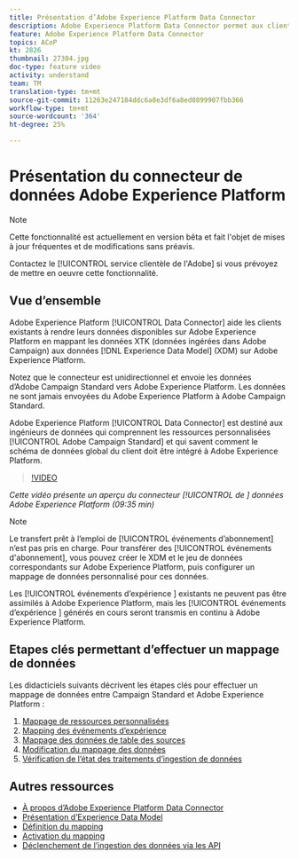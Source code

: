 ```yaml
---
title: Présentation d’Adobe Experience Platform Data Connector
description: Adobe Experience Platform Data Connector permet aux clients existants de rendre leurs données disponibles sur Adobe Experience Platform en mappant les données XTK (données ingérées dans Campaign) avec les données XDM (Experience Data Model) sur Adobe Experience Platform.
feature: Adobe Experience Platform Data Connector
topics: ACoP
kt: 2826
thumbnail: 27304.jpg
doc-type: feature video
activity: understand
team: TM
translation-type: tm+mt
source-git-commit: 11263e247184ddc6a8e3df6a8ed0899907fbb366
workflow-type: tm+mt
source-wordcount: '364'
ht-degree: 25%

---
```



# Présentation du connecteur de données Adobe Experience Platform 

>[!NOTE]
>
>Cette fonctionnalité est actuellement en version bêta et fait l&#39;objet de mises à jour fréquentes et de modifications sans préavis.
>
>Contactez le [!UICONTROL service clientèle de l&#39;Adobe] si vous prévoyez de mettre en oeuvre cette fonctionnalité.

## Vue d’ensemble 

Adobe Experience Platform [!UICONTROL Data Connector] aide les clients existants à rendre leurs données disponibles sur Adobe Experience Platform en mappant les données XTK (données ingérées dans Adobe Campaign) aux données [!DNL Experience Data Model] (XDM) sur Adobe Experience Platform.

Notez que le connecteur est unidirectionnel et envoie les données d’Adobe Campaign Standard vers Adobe Experience Platform. Les données ne sont jamais envoyées du Adobe Experience Platform à Adobe Campaign Standard.

Adobe Experience Platform [!UICONTROL Data Connector] est destiné aux ingénieurs de données qui comprennent les ressources personnalisées [!UICONTROL Adobe Campaign Standard] et qui savent comment le schéma de données global du client doit être intégré à Adobe Experience Platform.

>[!VIDEO](https://video.tv.adobe.com/v/27304?quality=12)

*Cette vidéo présente un aperçu du connecteur [!UICONTROL  de ] données Adobe Experience Platform (09:35 min)*

>[!NOTE]
>
>Le transfert prêt à l’emploi de [!UICONTROL événements d’abonnement] n’est pas pris en charge. Pour transférer des [!UICONTROL événements d&#39;abonnement], vous pouvez créer le XDM et le jeu de données correspondants sur Adobe Experience Platform, puis configurer un mappage de données personnalisé pour ces données.
>
>Les [!UICONTROL événements d’expérience ] existants ne peuvent pas être assimilés à Adobe Experience Platform, mais les [!UICONTROL événements d’expérience ] générés en cours seront transmis en continu à Adobe Experience Platform.

## Etapes clés permettant d’effectuer un mappage de données

Les didacticiels suivants décrivent les étapes clés pour effectuer un mappage de données entre Campaign Standard et Adobe Experience Platform :

1. [Mappage de ressources personnalisées](/help/administrating/adobe-experience-platform-data-connector/mapping-custom-resources.md)
2. [Mapping des événements d’expérience](/help/administrating/adobe-experience-platform-data-connector/mapping-experience-events.md)
3. [Mappage des données de table des sources](/help/administrating/adobe-experience-platform-data-connector/mapping-seed-table-data.md)
4. [Modification du mappage des données](/help/administrating/adobe-experience-platform-data-connector/modifying-data-mapping.md)
5. [Vérification de l’état des traitements d’ingestion de données](/help/administrating/adobe-experience-platform-data-connector/checking-status-of-data-ingestion-jobs.md)

## Autres ressources

* [À propos d’Adobe Experience Platform Data Connector](https://docs.adobe.com/content/help/en/campaign-standard/using/administrating/mapping-campaign-and-aep-data/aep-about-data-connector.html)
* [Présentation d’Experience Data Model](https://docs.adobe.com/content/help/en/campaign-standard/using/administrating/mapping-campaign-and-aep-data/aep-data-model-overview.html)
* [Définition du mapping](https://docs.adobe.com/content/help/en/campaign-standard/using/administrating/mapping-campaign-and-aep-data/aep-mapping-definition.html)
* [Activation du mapping](https://docs.adobe.com/content/help/en/campaign-standard/using/administrating/mapping-campaign-and-aep-data/aep-mapping-activation.html)
* [Déclenchement de l’ingestion des données via les API](https://docs.adobe.com/content/help/en/campaign-standard/using/administrating/mapping-campaign-and-aep-data/aep-triggering-data-ingestion.html)
